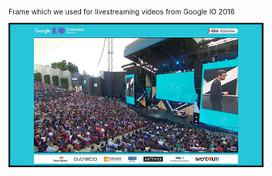Frame which we used for livestreaming videos from Google IO 2016

![GDG Rzeszow frame](/screens/io_extended_frame.jpg?raw=true "GDG Rzeszów IO Extended frame")
